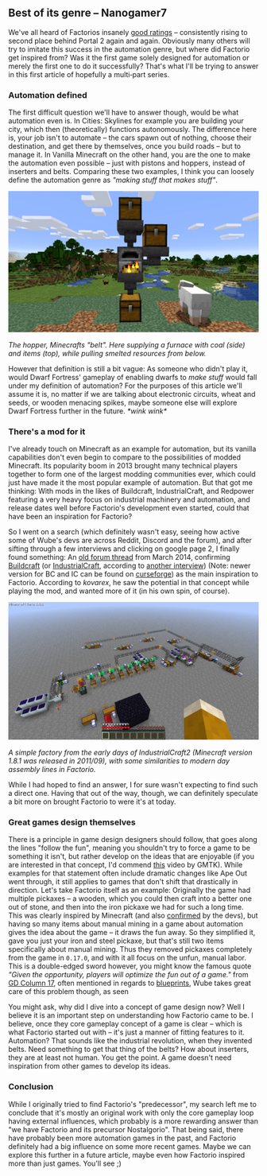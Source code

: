 ## Best of its genre – Nanogamer7

We've all heard of Factorios insanely [good ratings](https://steamdb.info/stats/gameratings/) – consistently rising to second place behind Portal 2 again and again. Obviously many others will try to imitate this success in the automation genre, but where did Factorio get inspired from? Was it the first game solely designed for automation or merely the first one to do it successfully? That's what I'll be trying to answer in this first article of hopefully a multi‐part series.

### Automation defined

The first difficult question we'll have to answer though, would be what automation even is. In Cities: Skylines for example you are building your city, which then (theoretically) functions autonomously. The difference here is, your job isn't to automate – the cars spawn out of nothing, choose their destination, and get there by themselves, once you build roads – but to manage it. In Vanilla Minecraft on the other hand, you are the one to make the automation even possible – just with pistons and hoppers, instead of inserters and belts. Comparing these two examples, I think you can loosely define the automation genre as *"making stuff that makes stuff"*.

![A simple smelting setup in vanilla Minecraft](media/minecraft-hopper.jpg)

*The hopper, Minecrafts "belt". Here supplying a furnace with coal (side) and items (top), while pulling smelted resources from below.*

However that definition is still a bit vague: As someone who didn't play it, would Dwarf Fortress' gameplay of enabling dwarfs to *make stuff* would fall under my definition of automation? For the purposes of this article we'll assume it is, no matter if we are talking about electronic circuits, wheat and seeds, or wooden menacing spikes, maybe someone else will explore Dwarf Fortress further in the future. *\*wink wink\**

### There's a mod for it

I've already touch on Minecraft as an example for automation, but its vanilla capabilities don't even begin to compare to the possibilities of modded Minecraft. Its popularity boom in 2013 brought many technical players together to form one of the largest modding communities ever, which could just have made it the most popular example of automation. But that got me thinking: With mods in the likes of Buildcraft, IndustrialCraft, and Redpower featuring a very heavy focus on industrial machinery and automation, and release dates well before Factorio's development even started, could that have been an inspiration for Factorio?

So I went on a search (which definitely wasn't easy, seeing how active some of Wube's devs are across Reddit, Discord and the forum), and after sifting through a few interviews and clicking on google page 2, I finally found something: An [old forum thread](https://forums.factorio.com/viewtopic.php?f=5&t=3026) from March 2014, confirming [Buildcraft](https://sourceforge.net/projects/buildcraft/) (or [IndustrialCraft](https://www.industrial-craft.net/), according to [another interview](https://youtu.be/zdttvM3dwPk?t=77)) (Note: newer version for BC and IC can be found on [curseforge](https://www.curseforge.com/minecraft/mc-mods)) as the main inspiration to Factorio. According to *kovarex*, he saw the potential in that concept while playing the mod, and wanted more of it (in his own spin, of course).

![Example of an assembly line in IndustrialCraft2](media/industrialcraft-factory.png)

*A simple factory from the early days of IndustrialCraft2 (Minecraft version 1.8.1 was released in 2011/09), with some similarities to modern day assembly lines in Factorio.*

While I had hoped to find an answer, I for sure wasn't expecting to find such a direct one. Having that out of the way, though, we can definitely speculate a bit more on brought Factorio to were it's at today.

### Great games design themselves

There is a principle in game design designers should follow, that goes along the lines "follow the fun", meaning you shouldn't try to force a game to be something it isn't, but rather develop on the ideas that are enjoyable (if you are interested in that concept, I'd commend [this](https://youtu.be/kMDe7_YwVKI) video by GMTK). While examples for that statement often include dramatic changes like Ape Out went through, it still applies to games that don't shift that drastically in direction. Let's take Factorio itself as an example:  Originally the game had multiple pickaxes – a wooden, which you could then craft into a better one out of stone, and then into the iron pickaxe we had for such a long time. This was clearly inspired by Minecraft (and also [confirmed](https://www.factorio.com/blog/post/fff-266) by the devs), but having so many items about manual mining in a game about automation gives the idea about the game – it draws the fun away. So they simplified it, gave you just your iron and steel pickaxe, but that's still two items specifically about manual mining. Thus they removed pickaxes completely from the game in `0.17.0`, and with it all focus on the unfun, manual labor. This is a double-edged sword however, you might know the famous quote *"Given the opportunity, players will optimize the fun out of a game."* from [GD Column 17](https://www.designer-notes.com/?p=369), often mentioned in regards to [blueprints](https://www.reddit.com/r/factorio/comments/in5d3i/developer_technicaloriented_ama/g45ay4e/), Wube takes great care of this problem though, as seen 

You might ask, why did I dive into a concept of game design now? Well I believe it is an important step on understanding how Factorio came to be. I believe, once they core gameplay concept of a game is clear – which is what Factorio started out with – it's just a manner of fitting features to it. Automation? That sounds like the industrial revolution, when they invented belts. Need something to get that thing of the belts? How about inserters, they are at least not human. You get the point. A game doesn't need inspiration from other games to develop its ideas.

### Conclusion

While I originally tried to find Factorio's "predecessor", my search left me to conclude that it's mostly an original work with only the core gameplay loop having external influences, which probably is a more rewarding answer than "we have Factorio and its precursor Nostalgorio". That being said, there have probably been more automation games in the past, and Factorio definitely had a big influence on some more recent games. Maybe we can explore this further in a future article, maybe even how Factorio inspired more than just games. You'll see ;)